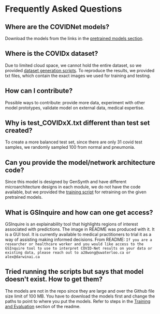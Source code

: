 # Frequently Asked Questions

## Where are the COVIDNet models?
Download the models from the links in the [pretrained models section](models.md).

## Where is the COVIDx dataset?
Due to limited cloud space, we cannot hold the entire dataset, so we provided [dataset generation scripts](COVIDx.md). To reproduce the results, we provided txt files, which contain the exact images we used for training and testing.

## How can I contribute?
Possible ways to contribute: provide more data, experiment with other model prototypes, validate model on external data, medical expertise.

## Why is test_COVIDxX.txt different than test set created?
To create a more balanced test set, since there are only 31 covid test samples, we randomly sampled 100 from normal and pneumonia.

## Can you provide the model/network architecture code?
Since this model is designed by GenSynth and have different microarchitecture designs in each module, we do not have the code available, but we provided the [training script](train_eval_inference.md) for retraining on the given pretrained models.

## What is GSInquire and how can one get access?
GSInquire is an explainability tool that highlights regions of interest associated with predictions. The image in README was produced with it. It is a GUI tool. It is currently available to medical practitioners to trial it as a way of assisting making informed decisions. From README: `If you are a researcher or healthcare worker and you would like access to the GSInquire tool to use to interpret COVID-Net results on your data or existing data, please reach out to a28wong@uwaterloo.ca or alex@darwinai.ca`

## Tried running the scripts but says that model doesn't exist. How to get them?
The models are not in the repo since they are large and over the Github file size limit of 100 MB. You have to download the models first and change the paths to point to where you put the models. Refer to steps in the [Training and Evaluation](train_eval_inference.md) section of the readme.
